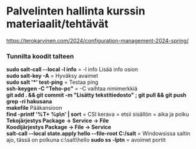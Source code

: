# Palvelinten hallinta kurssin materiaalit/tehtävät

https://terokarvinen.com/2024/configuration-management-2024-spring/

### Tunnilta koodit talteen  
**sudo salt-call --local -l info** = -l info Lisää info osion  
**sudo salt-key -A** = Hyväksy avaimet  
**sudo salt '*' test-ping** = Testaa ping  
**ssh-keygen -C "Teho-pc"** = -C vaihtaa nimimerkkiä  
**git add . && git commit -m "Lisätty tekstitiedosto" ; git pull && git push**  
**grep -ri hakusana**  
**makefile** Pääkansioon  
**find -printf '%T+ %p\n' | sort** = CSI kerava = etsii sisällön = aika ja polku  
**Tekojärjestys Package -> Service -> File**  
**Koodijärjestys Package -> File -> Service**  
**salt-call --local state.apply hello --file-root C:/salt** = Windowsissa saltin ajo, tässä on polkuna c:\salt\hello
**sudo ss -lptn** = avoimet portit